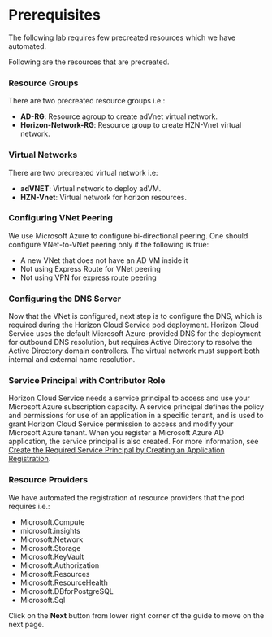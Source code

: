 # Prerequisites

The following lab requires few precreated resources which we have automated.

Following are the resources that are precreated.

### **Resource Groups**

There are two precreated resource groups i.e.:

  - **AD-RG**: Resource agroup to create adVnet virtual network.
  - **Horizon-Network-RG**: Resource group to create HZN-Vnet virtual network.


### **Virtual Networks**

There are two precreated virtual network i.e:

  - **adVNET**: Virtual network to deploy adVM.
  - **HZN-Vnet**: Virtual network for horizon resources.


### **Configuring VNet Peering**

We use Microsoft Azure to configure bi-directional peering. One should configure VNet-to-VNet peering only if the following is true:

  - A new VNet that does not have an AD VM inside it
  - Not using Express Route for VNet peering
  - Not using VPN for express route peering


### **Configuring the DNS Server**

Now that the VNet is configured, next step is to configure the DNS, which is required during the Horizon Cloud Service pod deployment. Horizon Cloud Service uses the default Microsoft Azure-provided DNS for the deployment for outbound DNS resolution, but requires Active Directory to resolve the Active Directory domain controllers. The virtual network must support both internal and external name resolution.


### **Service Principal with Contributor Role**

Horizon Cloud Service needs a service principal to access and use your Microsoft Azure subscription capacity. A service principal defines the policy and permissions for use of an application in a specific tenant, and is used to grant Horizon Cloud Service permission to access and modify your Microsoft Azure tenant. When you register a Microsoft Azure AD application, the service principal is also created. For more information, see [Create the Required Service Principal by Creating an Application Registration](https://docs.vmware.com/en/VMware-Horizon-Cloud-Service/services/hzncloudmsazure.getstarted15/GUID-DC011997-CE9E-4B38-9C4F-57104226218C.html).


### **Resource Providers**

We have automated the registration of resource providers that the pod requires i.e.:

  - Microsoft.Compute
  - microsoft.insights
  - Microsoft.Network
  - Microsoft.Storage
  - Microsoft.KeyVault
  - Microsoft.Authorization
  - Microsoft.Resources
  - Microsoft.ResourceHealth
  - Microsoft.DBforPostgreSQL
  - Microsoft.Sql


Click on the **Next** button from lower right corner of the guide to move on the next page.

